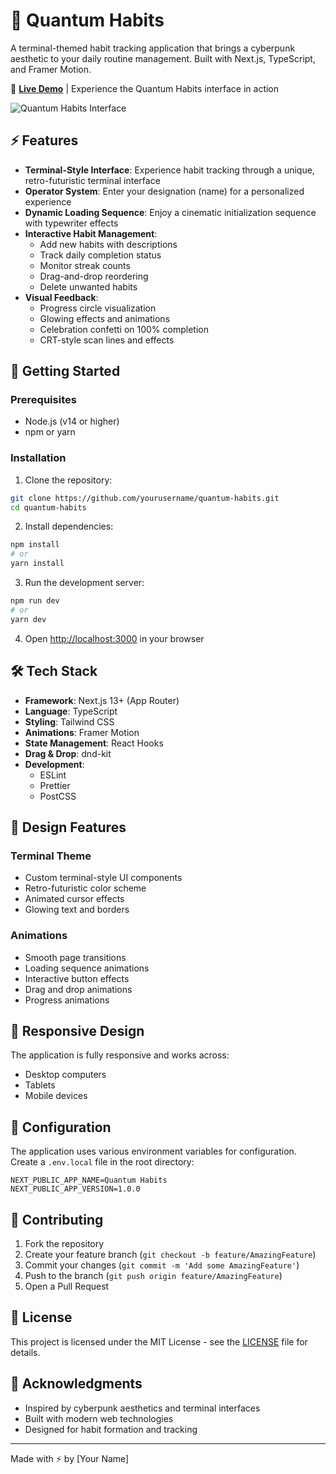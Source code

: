 # 🌌 Quantum Habits

A terminal-themed habit tracking application that brings a cyberpunk aesthetic to your daily routine management. Built with Next.js, TypeScript, and Framer Motion.

🔗 **[Live Demo](https://dailyhabitchecklist.netlify.app/)** | Experience the Quantum Habits interface in action

![Quantum Habits Interface](public/quantum-habits-preview.png)

## ⚡️ Features

- **Terminal-Style Interface**: Experience habit tracking through a unique, retro-futuristic terminal interface
- **Operator System**: Enter your designation (name) for a personalized experience
- **Dynamic Loading Sequence**: Enjoy a cinematic initialization sequence with typewriter effects
- **Interactive Habit Management**:
  - Add new habits with descriptions
  - Track daily completion status
  - Monitor streak counts
  - Drag-and-drop reordering
  - Delete unwanted habits
- **Visual Feedback**:
  - Progress circle visualization
  - Glowing effects and animations
  - Celebration confetti on 100% completion
  - CRT-style scan lines and effects

## 🚀 Getting Started

### Prerequisites

- Node.js (v14 or higher)
- npm or yarn

### Installation

1. Clone the repository:
```bash
git clone https://github.com/yourusername/quantum-habits.git
cd quantum-habits
```

2. Install dependencies:
```bash
npm install
# or
yarn install
```

3. Run the development server:
```bash
npm run dev
# or
yarn dev
```

4. Open [http://localhost:3000](http://localhost:3000) in your browser

## 🛠 Tech Stack

- **Framework**: Next.js 13+ (App Router)
- **Language**: TypeScript
- **Styling**: Tailwind CSS
- **Animations**: Framer Motion
- **State Management**: React Hooks
- **Drag & Drop**: dnd-kit
- **Development**:
  - ESLint
  - Prettier
  - PostCSS

## 🎨 Design Features

### Terminal Theme
- Custom terminal-style UI components
- Retro-futuristic color scheme
- Animated cursor effects
- Glowing text and borders

### Animations
- Smooth page transitions
- Loading sequence animations
- Interactive button effects
- Drag and drop animations
- Progress animations

## 📱 Responsive Design

The application is fully responsive and works across:
- Desktop computers
- Tablets
- Mobile devices

## 🔧 Configuration

The application uses various environment variables for configuration. Create a `.env.local` file in the root directory:

```env
NEXT_PUBLIC_APP_NAME=Quantum Habits
NEXT_PUBLIC_APP_VERSION=1.0.0
```

## 🤝 Contributing

1. Fork the repository
2. Create your feature branch (`git checkout -b feature/AmazingFeature`)
3. Commit your changes (`git commit -m 'Add some AmazingFeature'`)
4. Push to the branch (`git push origin feature/AmazingFeature`)
5. Open a Pull Request

## 📜 License

This project is licensed under the MIT License - see the [LICENSE](LICENSE) file for details.

## 🙏 Acknowledgments

- Inspired by cyberpunk aesthetics and terminal interfaces
- Built with modern web technologies
- Designed for habit formation and tracking

---

Made with ⚡️ by [Your Name] 